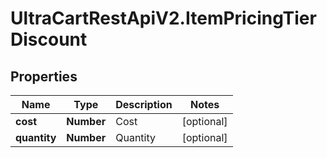 # UltraCartRestApiV2.ItemPricingTierDiscount

## Properties

Name | Type | Description | Notes
------------ | ------------- | ------------- | -------------
**cost** | **Number** | Cost | [optional] 
**quantity** | **Number** | Quantity | [optional] 


